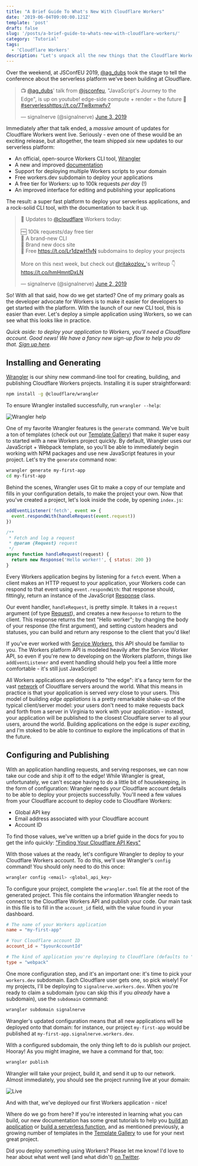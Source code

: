 ```yaml
---
title: "A Brief Guide To What's New With Cloudflare Workers"
date: '2019-06-04T09:00:00.121Z'
template: 'post'
draft: false
slug: '/posts/a-brief-guide-to-whats-new-with-cloudflare-workers/'
category: 'Tutorial'
tags:
  - 'Cloudflare Workers'
description: "Let's unpack all the new things that the Cloudflare Workers team launched this weekend, and learn how to get started!"
---
```


Over the weekend, at JSConfEU 2019, [@ag_dubs](https://twitter.com/ag_dubs) took the stage to tell the conference about the serverless platform we've been building at Cloudflare.

<blockquote class="twitter-tweet" data-lang="en"><p lang="en" dir="ltr">📺 <a href="https://twitter.com/ag_dubs?ref_src=twsrc%5Etfw">@ag_dubs</a>&#39; talk from <a href="https://twitter.com/jsconfeu?ref_src=twsrc%5Etfw">@jsconfeu</a>, &quot;JavaScript&#39;s Journey to the Edge&quot;, is up on youtube! edge-side compute + render = the future 🤯 <a href="https://twitter.com/hashtag/serverless?src=hash&amp;ref_src=twsrc%5Etfw">#serverless</a><a href="https://t.co/7Tw8xmwfv7">https://t.co/7Tw8xmwfv7</a></p>&mdash; signalnerve (@signalnerve) <a href="https://twitter.com/signalnerve/status/1135659789739057153?ref_src=twsrc%5Etfw">June 3, 2019</a></blockquote>
<script async src="https://platform.twitter.com/widgets.js" charset="utf-8"></script>

Immediately after that talk ended, a _massive_ amount of updates for Cloudflare Workers went live. Seriously - even one of these would be an exciting release, but altogether, the team shipped _six_ new updates to our serverless platform:

- An official, open-source Workers CLI tool, [Wrangler][wrangler]
- A new and improved [documentation](https://workers.cloudflare.com/docs)
- Support for deploying multiple Workers scripts to your domain
- Free workers.dev subdomain to deploy your applications
- A free tier for Workers: up to 100k requests _per day_ (!)
- An improved interface for editing and publishing your applications

The result: a super fast platform to deploy your serverless applications, and a rock-solid CLI tool, with the documentation to back it up.

<blockquote class="twitter-tweet" data-lang="en"><p lang="en" dir="ltr">🎁 Updates to <a href="https://twitter.com/Cloudflare?ref_src=twsrc%5Etfw">@cloudflare</a> Workers today:<br><br>🆓 100k requests/day free tier<br>🤠 A brand-new CLI<br>📔 Brand new docs site<br>🥳 Free <a href="https://t.co/Lr1dzwH1vN">https://t.co/Lr1dzwH1vN</a> subdomains to deploy your projects<br><br>More on this next week, but check out <a href="https://twitter.com/ritakozlov_?ref_src=twsrc%5Etfw">@ritakozlov_</a>&#39;s writeup 👇<a href="https://t.co/hmHmntDxLN">https://t.co/hmHmntDxLN</a></p>&mdash; signalnerve (@signalnerve) <a href="https://twitter.com/signalnerve/status/1135189702997360641?ref_src=twsrc%5Etfw">June 2, 2019</a></blockquote>
<script async src="https://platform.twitter.com/widgets.js" charset="utf-8"></script>

So! With all that said, how do we get started? One of my primary goals as the developer advocate for Workers is to make it easier for developers to get started with the platform. With the launch of our new CLI tool, this is easier than ever. Let's deploy a simple application using Workers, so we can see what this looks like in practice.

_Quick aside: to deploy your application to Workers, you'll need a Cloudflare account. Good news! We have a fancy new sign-up flow to help you do that. [Sign up here](https://dash.cloudflare.com/sign-up/workers)._

## Installing and Generating

[Wrangler][wrangler] is our shiny new command-line tool for creating, building, and publishing Cloudflare Workers projects. Installing it is super straightforward:

```sh
npm install -g @cloudflare/wrangler
```

To ensure Wrangler installed successfully, run `wrangler --help`:

![Wrangler help](/media/brief-guide-workers/verify-wrangler-install.gif)

One of my favorite Wrangler features is the `generate` command. We've built a ton of templates (check out our [Template Gallery](https://workers.cloudflare.com/docs/templates/)) that make it super easy to started with a new Workers project quickly. By default, Wrangler uses our JavaScript + Webpack template, so you'll be able to immediately begin working with NPM packages and use new JavaScript features in your project. Let's try the `generate` command now:

```sh
wrangler generate my-first-app
cd my-first-app
```

Behind the scenes, Wrangler uses Git to make a copy of our template and fills in your configuration details, to make the project your own. Now that you've created a project, let's look inside the code, by opening `index.js`:

```js
addEventListener('fetch', event => {
  event.respondWith(handleRequest(event.request))
})

/**
 * Fetch and log a request
 * @param {Request} request
 */
async function handleRequest(request) {
  return new Response('Hello worker!', { status: 200 })
}
```

Every Workers application begins by listening for a `fetch` event. When a client makes an HTTP request to your application, your Workers code can respond to that event using `event.respondWith`: that response should, fittingly, return an instance of the JavaScript [Response](https://workers.cloudflare.com/docs/reference/runtime/apis/fetch/#response) class.

Our event handler, `handleRequest`, is pretty simple. It takes in a `request` argument (of type [Request](https://workers.cloudflare.com/docs/reference/runtime/apis/fetch/#request)), and creates a new `Response` to return to the client. This response returns the text "Hello worker"; by changing the body of your response (the first argument), and setting custom headers and statuses, you can build and return any response to the client that you'd like!

If you've ever worked with [Service Workers](https://developer.mozilla.org/en-US/docs/Web/API/Service_Worker_API/Using_Service_Workers), this API should be familiar to you. The Workers platform API is modeled heavily after the Service Worker API, so even if you're new to developing on the Workers platform, things like `addEventListener` and event handling should help you feel a little more comfortable - it's still just JavaScript!

All Workers applications are deployed to "the edge": it's a fancy term for the vast [network](https://www.cloudflare.com/network/) of Cloudflare servers around the world. What this means in practice is that your application is served _very_ close to your users. This model of building _edge appliations_ is a pretty remarkable shake-up of the typical client/server model: your users don't need to make requests back and forth from a server in Virginia to work with your application - instead, your application will be published to the closest Cloudflare server to all your users, around the world. Building applications on the edge is _super exciting_, and I'm stoked to be able to continue to explore the implications of that in the future.

## Configuring and Publishing

With an application handling requests, and serving responses, we can now take our code and ship it off to the edge! While Wrangler is great, unfortunately, we can't escape having to do a little bit of housekeeping, in the form of configuration: Wrangler needs your Cloudflare account details to be able to deploy your projects successfully. You'll need a few values from your Cloudflare account to deploy code to Cloudflare Workers:

- Global API key
- Email address associated with your Cloudflare account
- Account ID

To find those values, we've written up a brief guide in the docs for you to get the info quickly: ["Finding Your Cloudflare API Keys"](https://workers.cloudflare.com/docs/quickstart/api-keys/)

With those values at the ready, let's configure Wrangler to deploy to your Cloudflare Workers account. To do this, we'll use Wrangler's `config` command! You should only need to do this once:

```sh
wrangler config <email> <global_api_key>
```

To configure your project, complete the `wrangler.toml` file at the root of the generated project. This file contains the information Wrangler needs to connect to the Cloudflare Workers API and publish your code. Our main task in this file is to fill in the `account_id` field, with the value found in your dashboard.

```toml
# The name of your Workers application
name = "my-first-app"

# Your Cloudflare account ID
account_id = "$yourAccountId"

# The kind of application you're deploying to Cloudflare (defaults to "webpack")
type = "webpack"
```

One more configuration step, and it's an important one: it's time to pick your `workers.dev` subdomain. Each Cloudflare user gets one, so pick wisely! For my projects, I'll be deploying to `signalnerve.workers.dev`. When you're ready to claim a subdomain (you can skip this if you _already_ have a subdomain), use the `subdomain` command:

```sh
wrangler subdomain signalnerve
```

Wrangler's updated configuration means that all new applications will be deployed onto that domain: for instance, our project `my-first-app` would be published at `my-first-app.signalnerve.workers.dev`.

With a configured subdomain, the only thing left to do is publish our project. Hooray! As you might imagine, we have a command for that, too:

```sh
wrangler publish
```

Wrangler will take your project, build it, and send it up to our network. Almost immediately, you should see the project running live at your domain:

![Live](/media/brief-guide-workers/live.png)

And with that, we've deployed our first Workers application - nice!

Where do we go from here? If you're interested in learning what you can build, our new documentation has some great tutorials to help you [build an application](https://workers.cloudflare.com/docs/tutorials/build-an-application) or [build a serverless function](https://workers.cloudflare.com/docs/tutorials/build-a-serverless-function), and as mentioned previously, a growing number of templates in the [Template Gallery](https://workers.cloudflare.com/docs/templates/) to use for your next great project.

Did you deploy something using Workers? Please let me know! I'd love to hear about what went well (and what didn't) [on Twitter](https://twitter.com/signalnerve).

[wrangler]: https://github.com/cloudflare/workers
